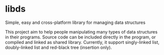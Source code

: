 # libds
Simple, easy and cross-platform library for managing data structures

This project aim to help people manipulating many types of data structures in their programs.
Source code can be included directly in the program, or compiled and linked as shared library.
Currently, it support singly-linked list, doubly-linked list and red-black tree (insertion only).
